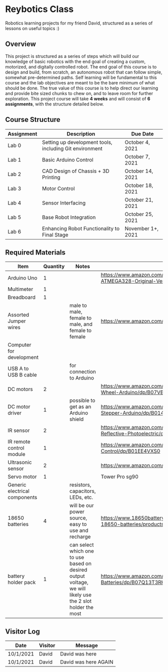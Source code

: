 # Reybotics Class
Robotics learning projects for my friend David, structured as a series of lessons on useful topics :)

## Overview

This project is structured as a series of steps which will build our knowledge of basic robotics with the end goal of creating a custom, motorized, and digitally controlled robot. The end goal of this course is to design and build, from scratch, an autonomous robot that can follow simple, somewhat pre-determined paths. Self learning will be fundamental to this course and the lab objectives are meant to be the bare minimum of what should be done. The true value of this course is to help direct our learning and provide bite sized chunks to chew on, and to leave room for further exploration. This project course will take **4 weeks** and will consist of **6 assignments**, with the structure detailed below.

## Course Structure

Assignment | Description | Due Date 
--- | --- | ---
Lab 0 | Setting up development tools, including Git environment | October 4, 2021
Lab 1 | Basic Arduino Control | October 7, 2021
Lab 2 | CAD Design of Chassis + 3D Printing | October 14, 2021
Lab 3 | Motor Control | October 18, 2021
Lab 4 | Sensor Interfacing | October 21, 2021
Lab 5 | Base Robot Integration | October 25, 2021
Lab 6 | Enhancing Robot Functionality to Final Stage | November 1+, 2021

## Required Materials

Item | Quantity | Notes | Link 
--- | --- | --- | --- 
Arduino Uno | 1 |  |  https://www.amazon.com/ARDUINO-A000073-ATMEGA328-Original-Version/dp/B007R9TUJE
Multimeter | 1
Breadboard | 1
Assorted Jumper wires | | male to male, female to male, and female to female | https://www.amazon.com/gp/product/B005TZJ0AM
Computer for development |
USB A to USB B cable | | for connection to Arduino
DC motors | 2 | | https://www.amazon.com/Gearbox-Motor-200RPM-Tire-Wheel-Arduino/dp/B07VBXXT9M
DC motor driver  | 1 | possible to get as an Arduino shield | https://www.amazon.com/Qunqi-Controller-Module-Stepper-Arduino/dp/B014KMHSW6
IR sensor | 2 | | https://www.amazon.com/HiLetgo-Infrared-Avoidance-Reflective-Photoelectric/dp/B07W97H2WS
IR remote control module | 1 | | https://www.amazon.com/C-J-SHOP-Infrared-Wireless-Control/dp/B01EE4VXS0
Ultrasonic sensor | 2 | | https://www.amazon.com/gp/product/B01JG09DCK
Servo motor | 1 | | Tower Pro sg90
Generic electrical components | | resistors, capacitors, LEDs, etc.
18650 batteries | 4 | will be our power source, easy to use and recharge | https://www.18650batterystore.com/collections/panasonic-18650-batteries/products/panasonic-ncr18650b
battery holder pack | 1 | can select which one to use based on desired output voltage, we will likely use the 2 slot holder the most | https://www.amazon.com/Aokin-Battery-Storage-Parallel-Batteries/dp/B07Q13T3RH

## Visitor Log

Date 	| Visitor 	| Message 
--- 	| --- 		| --- 
10/1/2021 | David | David was here
10/1/2021 | David | David was here AGAIN 
